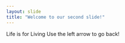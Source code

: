 ```yaml
---
layout: slide
title: "Welcome to our second slide!"
---
```

Life is for Living
Use the left arrow to go back!
